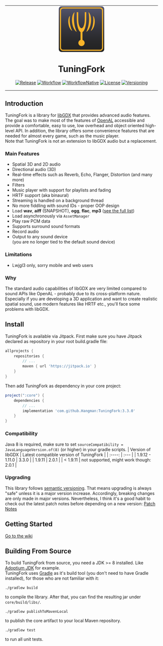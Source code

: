 <table align="center"><tr><td align="center" width="10000">
<img src="pageBin/logo.png" align="center" width="150" alt="logo">

# TuningFork

[![Release](https://jitpack.io/v/Hangman/TuningFork.svg)](https://jitpack.io/#Hangman/TuningFork)
[![Workflow](https://github.com/Hangman/TuningFork/actions/workflows/gradle.yml/badge.svg)](https://github.com/Hangman/TuningFork/actions/workflows/gradle.yml/badge.svg)
[![WorkflowNative](https://github.com/Hangman/TuningFork/actions/workflows/build_natives.yml/badge.svg)](https://github.com/Hangman/TuningFork/actions/workflows/build_natives.yml/badge.svg)
[![License](https://img.shields.io/badge/License-Apache%202.0-blue.svg)](https://opensource.org/licenses/Apache-2.0)
[![Versioning](https://img.shields.io/badge/semver-2.0.0-blue)](https://semver.org/)

</td></tr></table>

## Introduction
TuningFork is a library for [libGDX](https://github.com/libgdx/libgdx) that provides advanced audio features. The goal was to make most of the features of [OpenAL](https://github.com/kcat/openal-soft) accessible and provide a comfortable, easy to use, low overhead and object oriented high-level API. In addition, the library offers some convenience features that are needed for almost every game, such as the music player.<br>
Note that TuningFork is not an extension to libGDX audio but a replacement.

### Main Features
* Spatial 3D and 2D audio
* Directional audio (3D)
* Real-time effects such as Reverb, Echo, Flanger, Distortion (and many more)
* Filters
* Music player with support for playlists and fading
* HRTF support (aka binaural)
* Streaming is handled on a background thread
* No more fiddling with sound IDs - proper OOP design
* Load **wav**, **aiff** (SNAPSHOT), **ogg**, **flac**, **mp3** ([see the full list](https://github.com/Hangman/TuningFork/wiki/Supported-audio-formats-and-codecs))
* Load asynchronously via `AssetManager`
* Play raw PCM data
* Supports surround sound formats
* Record audio
* Output to any sound device<br>(you are no longer tied to the default sound device)

### Limitations
* Lwjgl3 only, sorry mobile and web users

### Why
The standard audio capabilities of libGDX are very limited compared to sound APIs like OpenAL - probably due to its cross-platform nature. Especially if you are developing a 3D application and want to create realistic spatial sound, use modern features like HRTF etc., you'll face some problems with libGDX.

## Install
TuningFork is available via Jitpack.
First make sure you have Jitpack declared as repository in your root build.gradle file:
```groovy
allprojects {
    repositories {
        // ...
        maven { url 'https://jitpack.io' }
    }
}
```

Then add TuningFork as dependency in your core project: 

```groovy
project(":core") {
    dependencies {
    	// ...
        implementation 'com.github.Hangman:TuningFork:3.3.0'
    }
}
```
### Compatibility
Java 8 is required, make sure to set `sourceCompatibility = JavaLanguageVersion.of(8)` (or higher) in your gradle scripts.
| Version of libGDX   | Latest compatible version of TuningFork  |
|      :----:         | :---                                     |
| 1.9.12 - 1.11.0     | 3.3.0                                    |
| 1.9.11              | 2.0.1                                    |
| < 1.9.11            | not supported, might work though: 2.0.1  |

### Upgrading
This library follows [semantic versioning](https://semver.org/). That means upgrading is always "safe" unless it is a major version increase. Accordingly, breaking changes are only made in major versions.
Nevertheless, I think it's a good habit to check out the latest patch notes before depending on a new version: [Patch Notes](https://github.com/Hangman/TuningFork/wiki/Patch-Notes)

## Getting Started
[Go to the wiki](https://github.com/Hangman/TuningFork/wiki)

## Building From Source
To build TuningFork from source, you need a JDK >= 8 installed. Like [Adoptium JDK](https://adoptium.net/) for example.  
TuningFork uses [Gradle](https://gradle.org/) as it's build tool (you don't need to have Gradle installed), for those who are not familiar with it:
```console
./gradlew build
```
to compile the library. After that, you can find the resulting jar under `core/build/libs/`.
```console
./gradlew publishToMavenLocal
```
to publish the core artifact to your local Maven repository.
```console
./gradlew test
```
to run all unit tests.
